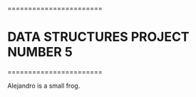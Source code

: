 =======================
# DATA STRUCTURES PROJECT NUMBER 5
=======================

Alejandro is a small frog.